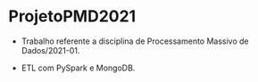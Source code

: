 # ProjetoPMD2021

- Trabalho referente a disciplina de Processamento Massivo de Dados/2021-01.

- ETL com PySpark e MongoDB.